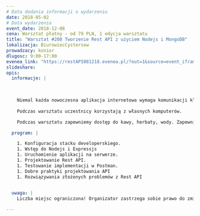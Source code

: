 ```yaml
---
# Data dodania informacji o wydarzeniu
date: 2018-05-02
# Data wydarzenia
event_date: 2018-12-08
cena: Warsztat płatny - od 79 PLN, 1 edycja warsztatu
title: "Warsztat #208 Tworzenie Rest API z użyciem Nodejs i MongoDB"
lokalizacja: BiurowiecCystersow
prowadzacy: konior
dlugosc: 9:00-17:00
evenea_link: "https://restAPI081218.evenea.pl/?out=1&source=event_iframe"
slideshare:
opis:
  informacje: |
    
 

    Niemal każda nowoczesna aplikacja internetowa wymaga komunikacji klient serwer (frontend backend). Problem jest tak stary, że powstało wiele rozwiązań, wśród jednych z najpopularniejszych jest tworzenie API Rest. Niestety tworzenie dobrze zaprojektowanego API wymaga wiele wysiłku i doświadczenia. Na tym warsztacie poznasz jak sobie radzić z większością problemów. Wspólnie zaimplementujemy nie tylko trywialne API, ale również te bardzo złożone. Na warsztacie wymagana jest podstawowa znajomość języka Javascript oraz obsługa komputera. Z dokumentacją szkoleniową prawdopodobnie już nigdy nie będziesz miał problemów z tworzeniem dobrego Rest API.  
    
    Podczas warsztatu uczestnicy korzystają z własnych komputerów.

    Podczas warsztatu zapewniemy dostęp do kawy, herbaty, wody. Zapewniamy lunch w formie pizzy.

  program: |

    1. Konfiguracja stacku developerskiego.
    1. Wstęp do Nodejs i Expressjs
    1. Uruchomienie aplikacji na serwerze.
    1. Projektowanie Rest API.
    1. Testowanie implementacji w Postman.
    1. Dobre praktyki projektowania API
    1. Rozwiązywania złożonych problemów z Rest API

  
  uwaga: |
    Liczba miejsc ograniczona! Organizator zastrzega sobie prawo do zmiany lokalizacji wydarzenia oraz jego odwołania w przypadku niezgłoszenia się minimalnej liczby uczestników.

---
```

